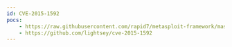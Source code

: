 ```yaml
---
id: CVE-2015-1592
pocs:
    - https://raw.githubusercontent.com/rapid7/metasploit-framework/master/modules/exploits/unix/webapp/sixapart_movabletype_storable_exec.rb
    - https://github.com/lightsey/cve-2015-1592
---
```

